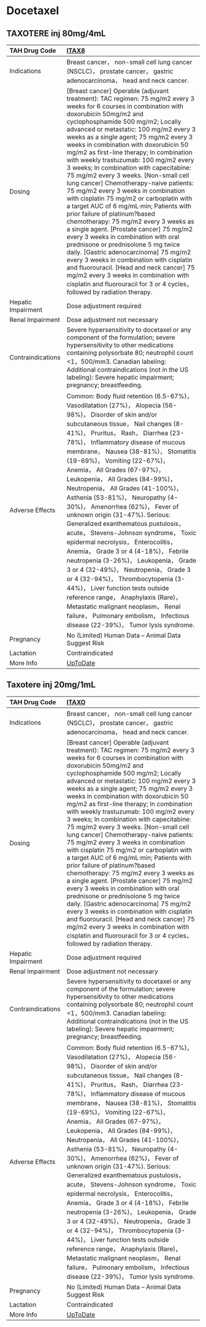 # Docetaxel

## TAXOTERE inj 80mg/4mL

| TAH Drug Code      | [ITAX8](https://www.tahsda.org.tw/drugs/hissearch.php?drug_code=ITAX8)                                                                                                                                                                                                                                                                                                                                                                                                                                                                                                                                                                                                                                                                                                                                                                                                                                                                                                                                                                                                                                                |
|:-------------------|:----------------------------------------------------------------------------------------------------------------------------------------------------------------------------------------------------------------------------------------------------------------------------------------------------------------------------------------------------------------------------------------------------------------------------------------------------------------------------------------------------------------------------------------------------------------------------------------------------------------------------------------------------------------------------------------------------------------------------------------------------------------------------------------------------------------------------------------------------------------------------------------------------------------------------------------------------------------------------------------------------------------------------------------------------------------------------------------------------------------------|
| Indications        | Breast cancer， non-small cell lung cancer (NSCLC)， prostate cancer， gastric adenocarcinoma， head and neck cancer.                                                                                                                                                                                                                                                                                                                                                                                                                                                                                                                                                                                                                                                                                                                                                                                                                                                                                                                                                                                                 |
| Dosing             | [Breast cancer] Operable (adjuvant treatment): TAC regimen: 75 mg/m2 every 3 weeks for 6 courses in combination with doxorubicin 50mg/m2 and cyclophosphamide 500 mg/m2; Locally advanced or metastatic: 100 mg/m2 every 3 weeks as a single agent; 75 mg/m2 every 3 weeks in combination with doxorubicin 50 mg/m2 as first-line therapy; In combination with weekly trastuzumab: 100 mg/m2 every 3 weeks; In combination with capecitabine: 75 mg/m2 every 3 weeks.  [Non-small cell lung cancer] Chemotherapy-naive patients: 75 mg/m2 every 3 weeks in combination with cisplatin 75 mg/m2 or carboplatin with a target AUC of 6 mg/mL‧min; Patients with prior failure of platinum?based chemotherapy: 75 mg/m2 every 3 weeks as a single agent.  [Prostate cancer] 75 mg/m2 every 3 weeks in combination with oral prednisone or prednisolone 5 mg twice daily. [Gastric adenocarcinoma] 75 mg/m2 every 3 weeks in combination with cisplatin and fluorouracil. [Head and neck cancer] 75 mg/m2 every 3 weeks in combination with cisplatin and fluorouracil for 3 or 4 cycles， followed by radiation therapy. |
| Hepatic Impairment | Dose adjustment required                                                                                                                                                                                                                                                                                                                                                                                                                                                                                                                                                                                                                                                                                                                                                                                                                                                                                                                                                                                                                                                                                              |
| Renal Impairment   | Dose adjustment not necessary                                                                                                                                                                                                                                                                                                                                                                                                                                                                                                                                                                                                                                                                                                                                                                                                                                                                                                                                                                                                                                                                                         |
| Contraindications  | Severe hypersensitivity to docetaxel or any component of the formulation; severe hypersensitivity to other medications containing polysorbate 80; neutrophil count <1，500/mm3. Canadian labeling: Additional contraindications (not in the US labeling): Severe hepatic impairment; pregnancy; breastfeeding.                                                                                                                                                                                                                                                                                                                                                                                                                                                                                                                                                                                                                                                                                                                                                                                                        |
| Adverse Effects    | Common: Body fluid retention (6.5-67%)， Vasodilatation (27%)， Alopecia (56-98%)， Disorder of skin and/or subcutaneous tissue， Nail changes (8-41%)， Pruritus， Rash， Diarrhea (23-78%)， Inflammatory disease of mucous membrane， Nausea (38-81%)， Stomatitis (19-69%)， Vomiting (22-67%)， Anemia， All Grades (67-97%)， Leukopenia， All Grades (84-99%)， Neutropenia， All Grades (41-100%)， Asthenia (53-81%)， Neuropathy (4-30%)， Amenorrhea (62%)， Fever of unknown origin (31-47%). Serious: Generalized exanthematous pustulosis， acute， Stevens-Johnson syndrome， Toxic epidermal necrolysis， Enterocolitis， Anemia， Grade 3 or 4 (4-18%)， Febrile neutropenia (3-26%)， Leukopenia， Grade 3 or 4 (32-49%)， Neutropenia， Grade 3 or 4 (32-94%)， Thrombocytopenia (3-44%)， Liver function tests outside reference range， Anaphylaxis (Rare)， Metastatic malignant neoplasm， Renal failure， Pulmonary embolism， Infectious disease (22-39%)， Tumor lysis syndrome.                                                                                                            |
| Pregnancy          | No (Limited) Human Data – Animal Data Suggest Risk                                                                                                                                                                                                                                                                                                                                                                                                                                                                                                                                                                                                                                                                                                                                                                                                                                                                                                                                                                                                                                                                    |
| Lactation          | Contraindicated                                                                                                                                                                                                                                                                                                                                                                                                                                                                                                                                                                                                                                                                                                                                                                                                                                                                                                                                                                                                                                                                                                       |
| More Info          | [UpToDate](https://www.uptodate.com/contents/docetaxel-drug-information)                                                                                                                                                                                                                                                                                                                                                                                                                                                                                                                                                                                                                                                                                                                                                                                                                                                                                                                                                                                                                                              |

## Taxotere inj 20mg/1mL

| TAH Drug Code      | [ITAXO](https://www.tahsda.org.tw/drugs/hissearch.php?drug_code=ITAXO)                                                                                                                                                                                                                                                                                                                                                                                                                                                                                                                                                                                                                                                                                                                                                                                                                                                                                                                                                                                                                                                |
|:-------------------|:----------------------------------------------------------------------------------------------------------------------------------------------------------------------------------------------------------------------------------------------------------------------------------------------------------------------------------------------------------------------------------------------------------------------------------------------------------------------------------------------------------------------------------------------------------------------------------------------------------------------------------------------------------------------------------------------------------------------------------------------------------------------------------------------------------------------------------------------------------------------------------------------------------------------------------------------------------------------------------------------------------------------------------------------------------------------------------------------------------------------|
| Indications        | Breast cancer， non-small cell lung cancer (NSCLC)， prostate cancer， gastric adenocarcinoma， head and neck cancer.                                                                                                                                                                                                                                                                                                                                                                                                                                                                                                                                                                                                                                                                                                                                                                                                                                                                                                                                                                                                 |
| Dosing             | [Breast cancer] Operable (adjuvant treatment): TAC regimen: 75 mg/m2 every 3 weeks for 6 courses in combination with doxorubicin 50mg/m2 and cyclophosphamide 500 mg/m2; Locally advanced or metastatic: 100 mg/m2 every 3 weeks as a single agent; 75 mg/m2 every 3 weeks in combination with doxorubicin 50 mg/m2 as first-line therapy; In combination with weekly trastuzumab: 100 mg/m2 every 3 weeks; In combination with capecitabine: 75 mg/m2 every 3 weeks.  [Non-small cell lung cancer] Chemotherapy-naive patients: 75 mg/m2 every 3 weeks in combination with cisplatin 75 mg/m2 or carboplatin with a target AUC of 6 mg/mL‧min; Patients with prior failure of platinum?based chemotherapy: 75 mg/m2 every 3 weeks as a single agent.  [Prostate cancer] 75 mg/m2 every 3 weeks in combination with oral prednisone or prednisolone 5 mg twice daily. [Gastric adenocarcinoma] 75 mg/m2 every 3 weeks in combination with cisplatin and fluorouracil. [Head and neck cancer] 75 mg/m2 every 3 weeks in combination with cisplatin and fluorouracil for 3 or 4 cycles， followed by radiation therapy. |
| Hepatic Impairment | Dose adjustment required                                                                                                                                                                                                                                                                                                                                                                                                                                                                                                                                                                                                                                                                                                                                                                                                                                                                                                                                                                                                                                                                                              |
| Renal Impairment   | Dose adjustment not necessary                                                                                                                                                                                                                                                                                                                                                                                                                                                                                                                                                                                                                                                                                                                                                                                                                                                                                                                                                                                                                                                                                         |
| Contraindications  | Severe hypersensitivity to docetaxel or any component of the formulation; severe hypersensitivity to other medications containing polysorbate 80; neutrophil count <1，500/mm3. Canadian labeling: Additional contraindications (not in the US labeling): Severe hepatic impairment; pregnancy; breastfeeding.                                                                                                                                                                                                                                                                                                                                                                                                                                                                                                                                                                                                                                                                                                                                                                                                        |
| Adverse Effects    | Common: Body fluid retention (6.5-67%)， Vasodilatation (27%)， Alopecia (56-98%)， Disorder of skin and/or subcutaneous tissue， Nail changes (8-41%)， Pruritus， Rash， Diarrhea (23-78%)， Inflammatory disease of mucous membrane， Nausea (38-81%)， Stomatitis (19-69%)， Vomiting (22-67%)， Anemia， All Grades (67-97%)， Leukopenia， All Grades (84-99%)， Neutropenia， All Grades (41-100%)， Asthenia (53-81%)， Neuropathy (4-30%)， Amenorrhea (62%)， Fever of unknown origin (31-47%). Serious: Generalized exanthematous pustulosis， acute， Stevens-Johnson syndrome， Toxic epidermal necrolysis， Enterocolitis， Anemia， Grade 3 or 4 (4-18%)， Febrile neutropenia (3-26%)， Leukopenia， Grade 3 or 4 (32-49%)， Neutropenia， Grade 3 or 4 (32-94%)， Thrombocytopenia (3-44%)， Liver function tests outside reference range， Anaphylaxis (Rare)， Metastatic malignant neoplasm， Renal failure， Pulmonary embolism， Infectious disease (22-39%)， Tumor lysis syndrome.                                                                                                            |
| Pregnancy          | No (Limited) Human Data – Animal Data Suggest Risk                                                                                                                                                                                                                                                                                                                                                                                                                                                                                                                                                                                                                                                                                                                                                                                                                                                                                                                                                                                                                                                                    |
| Lactation          | Contraindicated                                                                                                                                                                                                                                                                                                                                                                                                                                                                                                                                                                                                                                                                                                                                                                                                                                                                                                                                                                                                                                                                                                       |
| More Info          | [UpToDate](https://www.uptodate.com/contents/docetaxel-drug-information)                                                                                                                                                                                                                                                                                                                                                                                                                                                                                                                                                                                                                                                                                                                                                                                                                                                                                                                                                                                                                                              |

